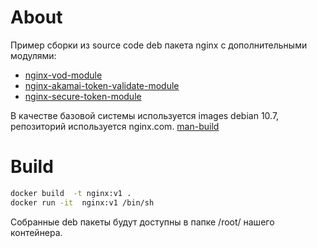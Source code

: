 # About
 Пример сборки из source code deb пакета nginx c дополнительными модулями:
 - [nginx-vod-module](https://github.com/kaltura/nginx-vod-module)
 - [nginx-akamai-token-validate-module](https://github.com/kaltura/nginx-akamai-token-validate-module)
 - [nginx-secure-token-module](https://github.com/kaltura/nginx-secure-token-module) 
 
В качестве базовой системы используется images debian 10.7, репозиторий используется nginx.com.
[man-build](https://www.debian.org/doc/manuals/maint-guide/build.ru.html)

# Build
```bash
docker build  -t nginx:v1 .
docker run -it  nginx:v1 /bin/sh
```

Собранные deb пакеты будут доступны в папке /root/ нашего контейнера.
